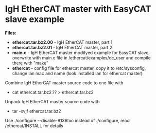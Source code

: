 # IgH EtherCAT master with EasyCAT slave example

**Files:**
*    **ethercat.tar.bz2.00**  - IgH EtherCAT master, part 1
*    **ethercat.tar.bz2.01**  - IgH EtherCAT master, part 2
*    **main.c**               - IgH EtherCAT master modifyed example for EasyCAT slave, overwrite with main.c file in /ethercat/examples/dc_user and compile there with "make"
*    **ethercat**             - config file for ethercat master, copy it to /etc/sysconfig, change lan mac and name (look installed lan for ethercat master)
                           
Combine IgH EtherCAT master source code to one file with 
*    cat ethercat.tar.bz2.?? > ethercat.tar.bz2

Unpack IgH EtherCAT master source code with
*    tar -xvjf ethercat.tar.bz2

Use ./configure --disable-8139too instead of ./configure, read /ethercat/INSTALL for details


